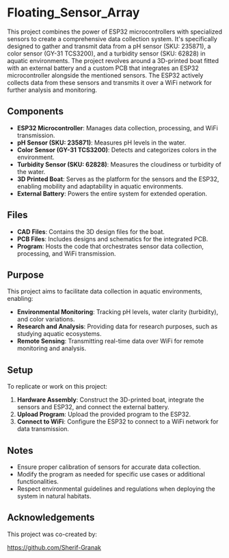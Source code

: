 # Floating_Sensor_Array

This project combines the power of ESP32 microcontrollers with specialized sensors to create a comprehensive data collection system. It's specifically designed to gather and transmit data from a pH sensor (SKU: 235871), a color sensor (GY-31 TCS3200), and a turbidity sensor (SKU: 62828) in aquatic environments. The project revolves around a 3D-printed boat fitted with an external battery and a custom PCB that integrates an ESP32 microcontroller alongside the mentioned sensors. The ESP32 actively collects data from these sensors and transmits it over a WiFi network for further analysis and monitoring.

## Components

- **ESP32 Microcontroller**: Manages data collection, processing, and WiFi transmission.
- **pH Sensor (SKU: 235871)**: Measures pH levels in the water.
- **Color Sensor (GY-31 TCS3200)**: Detects and categorizes colors in the environment.
- **Turbidity Sensor (SKU: 62828)**: Measures the cloudiness or turbidity of the water.
- **3D Printed Boat**: Serves as the platform for the sensors and the ESP32, enabling mobility and adaptability in aquatic environments.
- **External Battery**: Powers the entire system for extended operation.

## Files

- **CAD Files**: Contains the 3D design files for the boat.
- **PCB Files**: Includes designs and schematics for the integrated PCB.
- **Program**: Hosts the code that orchestrates sensor data collection, processing, and WiFi transmission.

## Purpose

This project aims to facilitate data collection in aquatic environments, enabling:

- **Environmental Monitoring**: Tracking pH levels, water clarity (turbidity), and color variations.
- **Research and Analysis**: Providing data for research purposes, such as studying aquatic ecosystems.
- **Remote Sensing**: Transmitting real-time data over WiFi for remote monitoring and analysis.

## Setup

To replicate or work on this project:

1. **Hardware Assembly**: Construct the 3D-printed boat, integrate the sensors and ESP32, and connect the external battery.
2. **Upload Program**: Upload the provided program to the ESP32.
3. **Connect to WiFi**: Configure the ESP32 to connect to a WiFi network for data transmission.

## Notes

- Ensure proper calibration of sensors for accurate data collection.
- Modify the program as needed for specific use cases or additional functionalities.
- Respect environmental guidelines and regulations when deploying the system in natural habitats.

## Acknowledgements

This project was co-created by:

https://github.com/Sherif-Granak
